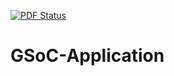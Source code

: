 [![PDF Status](https://www.sharelatex.com/github/repos/Planeshifter/GSoC-Application/builds/latest/badge.svg)](https://www.sharelatex.com/github/repos/Planeshifter/GSoC-Application/builds/latest/output.pdf)

# GSoC-Application
